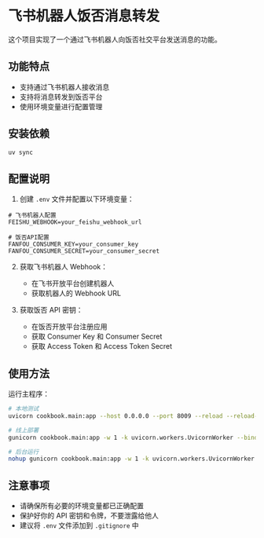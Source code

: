 # 飞书机器人饭否消息转发

这个项目实现了一个通过飞书机器人向饭否社交平台发送消息的功能。

## 功能特点

- 支持通过飞书机器人接收消息
- 支持将消息转发到饭否平台
- 使用环境变量进行配置管理

## 安装依赖

```bash
uv sync
```

## 配置说明

1. 创建 `.env` 文件并配置以下环境变量：

```
# 飞书机器人配置
FEISHU_WEBHOOK=your_feishu_webhook_url

# 饭否API配置
FANFOU_CONSUMER_KEY=your_consumer_key
FANFOU_CONSUMER_SECRET=your_consumer_secret
```

2. 获取飞书机器人 Webhook：
   - 在飞书开放平台创建机器人
   - 获取机器人的 Webhook URL

3. 获取饭否 API 密钥：
   - 在饭否开放平台注册应用
   - 获取 Consumer Key 和 Consumer Secret
   - 获取 Access Token 和 Access Token Secret

## 使用方法

运行主程序：

```bash
# 本地测试
uvicorn cookbook.main:app --host 0.0.0.0 --port 8009 --reload --reload-dir .

# 线上部署
gunicorn cookbook.main:app -w 1 -k uvicorn.workers.UvicornWorker --bind 0.0.0.0:8009

# 后台运行
nohup gunicorn cookbook.main:app -w 1 -k uvicorn.workers.UvicornWorker --bind 0.0.0.0:8009 >> cookbook.log 2>&1 &
```

## 注意事项

- 请确保所有必要的环境变量都已正确配置
- 保护好你的 API 密钥和令牌，不要泄露给他人
- 建议将 `.env` 文件添加到 `.gitignore` 中 